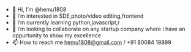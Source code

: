 - 👋 Hi, I’m @hemu1808
- 👀 I’m interested in SDE,photo/video editing,frontend
- 🌱 I’m currently learning python,javascript,r
- 💞️ I’m looking to collaborate on any startup company where i have an oppurtunity to show my excellence
- 📫 How to reach me hemu1808@gmail.com / +91 80084 18899

<!---
hemu1808/hemu1808 is a ✨ special ✨ repository because its `README.md` (this file) appears on your GitHub profile.
You can click the Preview link to take a look at your changes.
--->
